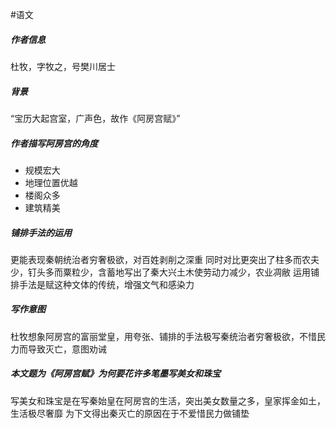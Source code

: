 #语文 
##### 作者信息
杜牧，字牧之，号樊川居士
##### 背景
“宝历大起宫室，广声色，故作《阿房宫赋》”
##### 作者描写阿房宫的角度
- 规模宏大
- 地理位置优越
- 楼阁众多
- 建筑精美
##### 铺排手法的运用
更能表现秦朝统治者穷奢极欲，对百姓剥削之深重
同时对比更突出了柱多而农夫少，钉头多而粟粒少，含蓄地写出了秦大兴土木使劳动力减少，农业凋敝
运用铺排手法是赋这种文体的传统，增强文气和感染力
##### 写作意图
杜牧想象阿房宫的富丽堂皇，用夸张、铺排的手法极写秦统治者穷奢极欲，不惜民力而导致灭亡，意图劝诫
##### 本文题为《阿房宫赋》为何要花许多笔墨写美女和珠宝
写美女和珠宝是在写秦始皇在阿房宫的生活，突出美女数量之多，皇家挥金如土，生活极尽奢靡
为下文得出秦灭亡的原因在于不爱惜民力做铺垫

